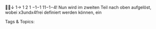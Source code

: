 ↓
1→ 
1 2 1 −1−1
11−1−4!
Nun wird im zweiten Teil nach oben aufgelöst, wobei x3undx4frei definiert werden können, ein

   Tags & Topics:
   